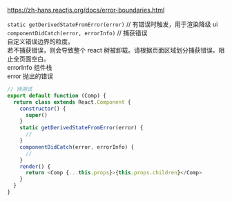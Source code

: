 https://zh-hans.reactjs.org/docs/error-boundaries.html

`static getDerivedStateFromError(error)` // 有错误时触发，用于渲染降级 ui  
`componentDidCatch(error, errorInfo)` // 捕获错误  
自定义错误边界的粒度。  
若不捕获错误，则会导致整个 react 树被卸载。请根据页面区域划分捕获错误。阻止全页面空白。  
errorInfo 组件栈  
error 抛出的错误

```js
// 待测试
export default function (Comp) {
  return class extends React.Component {
    constructor() {
      super()
    }
    static getDerivedStateFromError(error) {
      //
    }
    componentDidCatch(error, errorInfo) {
      //
    }
    render() {
      return <Comp {...this.props}>{this.props.children}</Comp>
    }
  }
}
```
